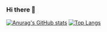### Hi there 👋

<!--
**Warblade7/Warblade7** is a ✨ _special_ ✨ repository because its `README.md` (this file) appears on your GitHub profile.

Here are some ideas to get you started:

- 🔭 I’m currently working on ...
- 🌱 I’m currently learning ...
- 👯 I’m looking to collaborate on ...
- 🤔 I’m looking for help with ...
- 💬 Ask me about ...
- 📫 How to reach me: ...
- 😄 Pronouns: ...
- ⚡ Fun fact: ...
-->
[![Anurag's GitHub stats](https://github-readme-stats.vercel.app/api?username=Warblade7)](https://github.com/anuraghazra/github-readme-stats)
[![Top Langs](https://github-readme-stats.vercel.app/api/top-langs/?username=Warblade7)](https://github.com/anuraghazra/github-readme-stats)
